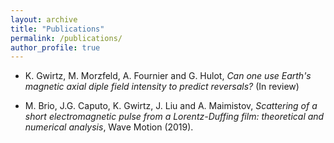 ```yaml
---
layout: archive
title: "Publications"
permalink: /publications/
author_profile: true
---
```


* K. Gwirtz, M. Morzfeld, A. Fournier and G. Hulot, *Can one use Earth's magnetic axial diple field intensity to predict reversals?*
(In review)

* M. Brio, J.G. Caputo, K. Gwirtz, J. Liu and A. Maimistov, *Scattering of a short
electromagnetic pulse from a Lorentz-Duffing film: theoretical and numerical
analysis*, Wave Motion (2019).


